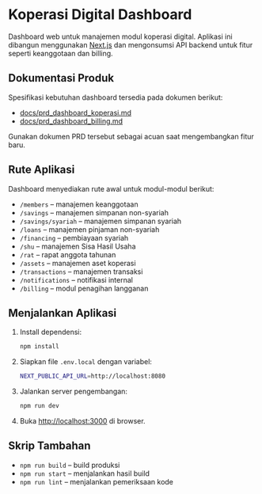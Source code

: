# Koperasi Digital Dashboard

Dashboard web untuk manajemen modul koperasi digital.
Aplikasi ini dibangun menggunakan [Next.js](https://nextjs.org) dan
mengonsumsi API backend untuk fitur seperti keanggotaan dan billing.

## Dokumentasi Produk
Spesifikasi kebutuhan dashboard tersedia pada dokumen berikut:

- [docs/prd_dashboard_koperasi.md](docs/prd_dashboard_koperasi.md)
- [docs/prd_dashboard_billing.md](docs/prd_dashboard_billing.md)

Gunakan dokumen PRD tersebut sebagai acuan saat mengembangkan fitur baru.

## Rute Aplikasi
Dashboard menyediakan rute awal untuk modul-modul berikut:

- `/members` – manajemen keanggotaan
- `/savings` – manajemen simpanan non-syariah
- `/savings/syariah` – manajemen simpanan syariah
- `/loans` – manajemen pinjaman non-syariah
- `/financing` – pembiayaan syariah
- `/shu` – manajemen Sisa Hasil Usaha
- `/rat` – rapat anggota tahunan
- `/assets` – manajemen aset koperasi
- `/transactions` – manajemen transaksi
- `/notifications` – notifikasi internal
- `/billing` – modul penagihan langganan

## Menjalankan Aplikasi
1. Install dependensi:
   ```bash
   npm install
   ```
2. Siapkan file `.env.local` dengan variabel:
   ```bash
   NEXT_PUBLIC_API_URL=http://localhost:8080
   ```
3. Jalankan server pengembangan:
   ```bash
   npm run dev
   ```
4. Buka [http://localhost:3000](http://localhost:3000) di browser.

## Skrip Tambahan
- `npm run build` – build produksi
- `npm run start` – menjalankan hasil build
- `npm run lint` – menjalankan pemeriksaan kode

